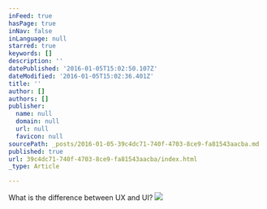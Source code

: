 ```yaml
---
inFeed: true
hasPage: true
inNav: false
inLanguage: null
starred: true
keywords: []
description: ''
datePublished: '2016-01-05T15:02:50.107Z'
dateModified: '2016-01-05T15:02:36.401Z'
title: ''
author: []
authors: []
publisher:
  name: null
  domain: null
  url: null
  favicon: null
sourcePath: _posts/2016-01-05-39c4dc71-740f-4703-8ce9-fa81543aacba.md
published: true
url: 39c4dc71-740f-4703-8ce9-fa81543aacba/index.html
_type: Article

---
```

What is the difference between UX and UI?
![](https://the-grid-user-content.s3-us-west-2.amazonaws.com/df2949bd-59d7-4c28-92ea-8f328e6fed6b.png)